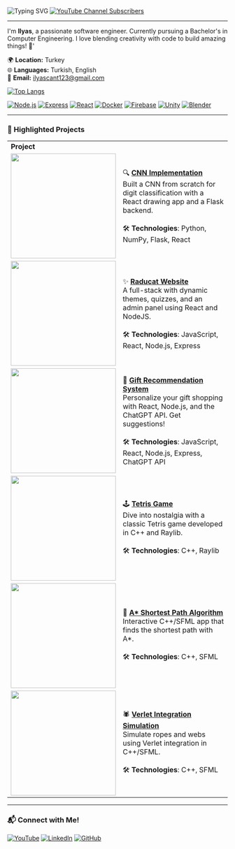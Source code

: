 <img src="https://readme-typing-svg.herokuapp.com?font=Fira+Code&weight=600&size=24&duration=5000&pause=5000&color=FF5733&center=false&vCenter=false&width=800&height=50&lines=Hey+there+%F0%9F%91%8B%2C+I'm+Ilyas+Can+Turali!" alt="Typing SVG">

<a href="https://www.youtube.com/channel/UCgF5_LF96530gF57UxGuK7w">
  <img alt="YouTube Channel Subscribers" src="https://img.shields.io/youtube/channel/subscribers/UCgF5_LF96530gF57UxGuK7w?style=flat-square&label=Subscribe%20to%20My%20Channel">
</a>

---

I'm **Ilyas**, a passionate software engineer. Currently pursuing a Bachelor's in Computer Engineering. I love blending creativity with code to build amazing things! 🚀'

🌍 **Location:** Turkey  
🌐 **Languages:** Turkish, English  
📧 **Email:** [ilyascant123@gmail.com](mailto:ilyascant123@gmail.com)  

[![Top Langs](https://github-readme-stats.vercel.app/api/top-langs/?username=ilyascant&layout=compact&theme=radical&langs_count=6)](https://github.com/ilyascant)

[![Node.js](https://img.shields.io/badge/Node.js-Web%20Development-blue?style=for-the-badge&logo=node.js)](#) 
[![Express](https://img.shields.io/badge/Express-Web%20Development-blue?style=for-the-badge&logo=express)](#) 
[![React](https://img.shields.io/badge/React-Web%20Development-blue?style=for-the-badge&logo=react)](#) 
[![Docker](https://img.shields.io/badge/Docker-Web%20Development-blue?style=for-the-badge&logo=docker)](#) 
[![Firebase](https://img.shields.io/badge/Firebase-Web%20Development-blue?style=for-the-badge&logo=firebase)](#) 
[![Unity](https://img.shields.io/badge/Unity-Game%20Development-blue?style=for-the-badge&logo=unity)](#) 
[![Blender](https://img.shields.io/badge/Blender-3D%20Modeling-blue?style=for-the-badge&logo=blender)](#)

---

### 🚀 Highlighted Projects
<div>
  <table>
    <tr>
      <td colspan="2"><b>Project</b></td>
    </tr>
    <tr>
      <td><a href="https://github.com/ilyascant/CNN-Implementation-Using-Numpy-Flask-React"><img src="https://github.com/ilyascant/ilyascant/assets/79863003/b68a1ab2-a43d-40d5-b12a-0b7d8f6a028b" style="width: 15rem; height: 15rem;"></a></td>
      <td>🔍 <a href="https://github.com/ilyascant/CNN-Implementation-Using-Numpy-Flask-React"><b>CNN Implementation</b></a><br>Built a CNN from scratch for digit classification with a React drawing app and a Flask backend.
      <br/>
      <br>🛠️ <strong>Technologies</strong>: Python, NumPy, Flask, React</td>
    </tr>
    <tr>
      <td><a href="https://github.com/ilyascant/Raducat-React-NodeJS-Website"><img src="https://github.com/ilyascant/ilyascant/assets/79863003/c192896f-a903-4865-9f97-4737c1053225" style="width: 15rem; height: 15rem;"></a></td>
      <td>✨ <a href="https://github.com/ilyascant/Raducat-React-NodeJS-Website"><b>Raducat Website</b></a><br>A full-stack with dynamic themes, quizzes, and an admin panel using React and NodeJS.
      <br/>
      <br>🛠️ <strong>Technologies</strong>: JavaScript, React, Node.js, Express</td>
    </tr>
    <tr>
      <td><a href="https://github.com/ilyascant/CHATAPI-Gift-Recommendations-REACT-EXPRESS-CHATGPT"><img src="https://github.com/ilyascant/CHATAPI-Gift-Recommendations-REACT-EXPRESS-CHATGPT/assets/79863003/ba5c2e30-52f0-4f17-b068-d2cd6f8373c0" style="width: 15rem; height: 15rem;"></a></td>
      <td>🎉 <a href="https://github.com/ilyascant/CHATAPI-Gift-Recommendations-REACT-EXPRESS-CHATGPT"><b>Gift Recommendation System</b></a><br>Personalize your gift shopping with React, Node.js, and the ChatGPT API. Get suggestions!
      <br/>
      <br>🛠️ <strong>Technologies</strong>: JavaScript, React, Node.js, Express, ChatGPT API</td>
    </tr>
    <tr>
      <td><a href="https://github.com/ilyascant/Tetris-Raylib-Cpp"><img src="https://github.com/ilyascant/Tetris-Raylib-Cpp/assets/79863003/6da2e33e-be05-4213-a94d-60e2c2451881" style="width: 15rem; height: 15rem;"></a></td>
      <td>🕹️ <a href="https://github.com/ilyascant/Tetris-Raylib-Cpp"><b>Tetris Game</b></a><br>Dive into nostalgia with a classic Tetris game developed in C++ and Raylib.
      <br/>
      <br>🛠️ <strong>Technologies</strong>: C++, Raylib</td>
    </tr>
    <tr>
      <td><a href="https://github.com/ilyascant/AStar-Shortest-Path-Algorithm-SFML"><img src="https://user-images.githubusercontent.com/79863003/156578195-f0feea9e-bbc7-4289-ae79-b85bdf3d7821.gif" style="width: 15rem; height: 15rem;"></a></td>
      <td>🚀 <a href="https://github.com/ilyascant/AStar-Shortest-Path-Algorithm-SFML"><b>A* Shortest Path Algorithm</b></a><br>Interactive C++/SFML app that finds the shortest path with A*.
      <br/>
      <br>🛠️ <strong>Technologies</strong>: C++, SFML</td>
    </tr>
    <tr>
      <td><a href="https://github.com/ilyascant/Verlet-Integration"><img src="https://media.giphy.com/media/gvuI4G4NEKVLTX7Xtw/giphy.gif" style="width: 15rem; height: 15rem;"></a></td>
      <td>🕷️ <a href="https://github.com/ilyascant/Verlet-Integration"><b>Verlet Integration Simulation</b></a><br>Simulate ropes and webs using Verlet integration in C++/SFML.
      <br/>
      <br>🛠️ <strong>Technologies</strong>: C++, SFML</td>
    </tr>
  </table>
</div>


---

### 📬 Connect with Me!

[![YouTube](https://img.shields.io/badge/YouTube-Subscribe-red?style=for-the-badge&logo=youtube)](https://www.youtube.com/@ilyathechannel)
[![LinkedIn](https://img.shields.io/badge/LinkedIn-Connect-blue?style=for-the-badge&logo=linkedin)](https://www.linkedin.com/in/ilyas-can-turali-679b13221/)
[![GitHub](https://img.shields.io/badge/GitHub-Follow-black?style=for-the-badge&logo=github)](https://github.com/ilyascant)
